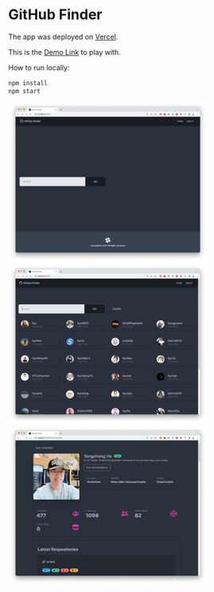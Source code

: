 # GitHub Finder 

The app was deployed on [Vercel](https://vercel.com/).

This is the [Demo Link](https://deploy-github-finder.vercel.app/) to play with.

How to run locally:
```linux
npm install
npm start
```


<img src="https://github.com/hyc0812/deploy-github-finder/blob/master/screenshot/screenshot01.png" width="400">
<img src="https://github.com/hyc0812/deploy-github-finder/blob/master/screenshot/screenshot02.png" width="400">
<img src="https://github.com/hyc0812/deploy-github-finder/blob/master/screenshot/screenshot03.png" width="400">

